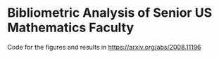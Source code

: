 # Bibliometric Analysis of Senior US Mathematics Faculty

Code for the figures and results in https://arxiv.org/abs/2008.11196
